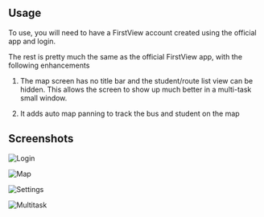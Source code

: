 ## Usage

To use, you will need to have a FirstView account created using the official app and login.

The rest is pretty much the same as the official FirstView app, with the following enhancements 

1. The map screen has no title bar and the student/route list view can be hidden. This allows the screen to show up much better in a multi-task small window.

2. It adds auto map panning to track the bus and student on the map

## Screenshots

![Login](/../master/screenshots/1.png?raw=true "Login")

![Map](/../master/screenshots/2.jpg?raw=true "Map")

![Settings](/../master/screenshots/3.jpg?raw=true "Settings")

![Multitask](/../master/screenshots/4.jpg?raw=true "Multitask")
